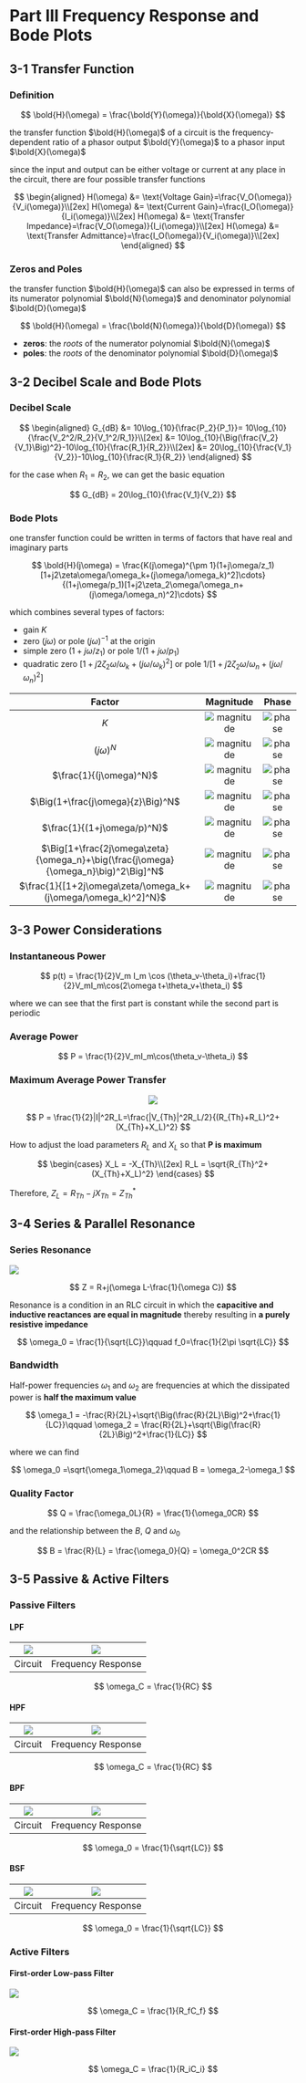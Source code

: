 # Part III Frequency Response and Bode Plots

## 3-1 Transfer Function

### Definition

$$
\bold{H}(\omega) = \frac{\bold{Y}(\omega)}{\bold{X}(\omega)}
$$

the transfer function $\bold{H}(\omega)$ of a circuit is the frequency-dependent ratio of a phasor output $\bold{Y}(\omega)$ to a phasor input $\bold{X}(\omega)$

since the input and output can be either voltage  or current at any place in the circuit, there are four possible transfer functions

$$
\begin{aligned}
    H(\omega) &= \text{Voltage Gain}=\frac{V_O(\omega)}{V_i(\omega)}\\[2ex]
    H(\omega) &= \text{Current Gain}=\frac{I_O(\omega)}{I_i(\omega)}\\[2ex]
    H(\omega) &= \text{Transfer Impedance}=\frac{V_O(\omega)}{I_i(\omega)}\\[2ex]
    H(\omega) &= \text{Transfer Admittance}=\frac{I_O(\omega)}{V_i(\omega)}\\[2ex]
\end{aligned}
$$

### Zeros and Poles

the transfer function $\bold{H}(\omega)$ can also be expressed in terms of its numerator polynomial $\bold{N}(\omega)$ and denominator polynomial $\bold{D}(\omega)$

$$
\bold{H}(\omega) = \frac{\bold{N}(\omega)}{\bold{D}(\omega)}
$$

- **zeros**: the *roots* of the numerator polynomial $\bold{N}(\omega)$
- **poles**: the *roots* of the denominator polynomial $\bold{D}(\omega)$

## 3-2 Decibel Scale and Bode Plots

### Decibel Scale

$$
\begin{aligned}
    G_{dB} &= 10\log_{10}{\frac{P_2}{P_1}}= 10\log_{10}{\frac{V_2^2/R_2}{V_1^2/R_1}}\\[2ex]
           &= 10\log_{10}{\Big(\frac{V_2}{V_1}\Big)^2}-10\log_{10}{\frac{R_1}{R_2}}\\[2ex]
           &= 20\log_{10}{\frac{V_1}{V_2}}-10\log_{10}{\frac{R_1}{R_2}}
\end{aligned}
$$

for the case when $R_1 = R_2$, we can get the basic equation 

$$
G_{dB} = 20\log_{10}{\frac{V_1}{V_2}}
$$

### Bode Plots

one transfer function could be written in terms of factors that have real and imaginary parts

$$
\bold{H}(j\omega) = \frac{K(j\omega)^{\pm 1}(1+j\omega/z_1)[1+j2\zeta\omega/\omega_k+(j\omega/\omega_k)^2]\cdots}{(1+j\omega/p_1)[1+j2\zeta_2\omega/\omega_n+(j\omega/\omega_n)^2]\cdots}
$$

which combines several types of factors:

- gain $K$
- zero $(j\omega)$ or pole $(j\omega)^{-1}$ at the origin
- simple zero $(1+j\omega/z_1)$ or pole $1/(1+j\omega/p_1)$
- quadratic zero $[1+j2\zeta_2\omega/\omega_k+(j\omega/\omega_k)^2]$ or pole $1/[1+j2\zeta_2\omega/\omega_n+(j\omega/\omega_n)^2]$

|                                       Factor                                        |             Magnitude             |             Phase             |
| :---------------------------------------------------------------------------------: | :-------------------------------: | :---------------------------: |
|                                         $K$                                         | ![magnitude](../assets/L4-1.png)  | ![phase](../assets/L4-2.png)  |
|                                    $(j\omega)^N$                                    | ![magnitude](../assets/L4-3.png)  | ![phase](../assets/L4-4.png)  |
|                               $\frac{1}{(j\omega)^N}$                               | ![magnitude](../assets/L4-5.png)  | ![phase](../assets/L4-6.png)  |
|                          $\Big(1+\frac{j\omega}{z}\Big)^N$                          | ![magnitude](../assets/L4-7.png)  | ![phase](../assets/L4-8.png)  |
|                             $\frac{1}{(1+j\omega/p)^N}$                             | ![magnitude](../assets/L4-9.png)  | ![phase](../assets/L4-10.png) |
| $\Big[1+\frac{2j\omega\zeta}{\omega_n}+\big(\frac{j\omega}{\omega_n}\big)^2\Big]^N$ | ![magnitude](../assets/L4-11.png) | ![phase](../assets/L4-12.png) |
|            $\frac{1}{[1+2j\omega\zeta/\omega_k+(j\omega/\omega_k)^2]^N}$            | ![magnitude](../assets/L4-13.png) | ![phase](../assets/L4-3.png) |

## 3-3 Power Considerations

### Instantaneous Power

$$
p(t) = \frac{1}{2}V_m I_m \cos (\theta_v-\theta_i)+\frac{1}{2}V_mI_m\cos(2\omega t+\theta_v+\theta_i)
$$

where we can see that the first part is constant while the second part is periodic

### Average Power

$$
P = \frac{1}{2}V_mI_m\cos(\theta_v-\theta_i)
$$

### Maximum Average Power Transfer

<div align = center><img src = "../assets/L4-15.png"></div>

$$
P = \frac{1}{2}|I|^2R_L=\frac{|V_{Th}|^2R_L/2}{(R_{Th}+R_L)^2+(X_{Th}+X_L)^2}
$$

How to adjust the load parameters $R_L$ and $X_L$ so that **P is maximum**

$$
\begin{cases}
    X_L = -X_{Th}\\[2ex]
    R_L = \sqrt{R_{Th}^2+(X_{Th}+X_L)^2}
\end{cases}
$$

Therefore, $Z_L = R_{Th}-jX_{Th} = Z_{Th}^*$

## 3-4 Series & Parallel Resonance

### Series Resonance

![](../assets/L4-16.png)

$$
Z = R+j(\omega L-\frac{1}{\omega C})
$$

Resonance is a condition in an RLC circuit in which the **capacitive and inductive reactances are equal in magnitude** thereby resulting in **a purely resistive impedance**

$$
\omega_0 = \frac{1}{\sqrt{LC}}\qquad f_0=\frac{1}{2\pi \sqrt{LC}}
$$

### Bandwidth

Half-power frequencies $\omega_1$ and $\omega_2$ are frequencies at which the dissipated power is **half the maximum value**

$$
\omega_1 = -\frac{R}{2L}+\sqrt{\Big(\frac{R}{2L}\Big)^2+\frac{1}{LC}}\qquad \omega_2 = \frac{R}{2L}+\sqrt{\Big(\frac{R}{2L}\Big)^2+\frac{1}{LC}}
$$

where we can find

$$
\omega_0 =\sqrt{\omega_1\omega_2}\qquad B = \omega_2-\omega_1
$$

### Quality Factor

$$
Q = \frac{\omega_0L}{R} = \frac{1}{\omega_0CR}
$$

and the relationship between the $B$, $Q$ and $\omega_0$

$$
B = \frac{R}{L} = \frac{\omega_0}{Q} = \omega_0^2CR
$$

## 3-5 Passive & Active Filters

### Passive Filters

#### LPF

| ![](../assets/L4-17.png) | ![](../assets/L4-18.png) |
| :----------------------: | :----------------------: |
|         Circuit          |    Frequency Response    |

$$
\omega_C = \frac{1}{RC}
$$

#### HPF

| ![](../assets/L4-19.png) | ![](../assets/L4-20.png) |
| :----------------------: | :----------------------: |
|         Circuit          |    Frequency Response    |

$$
\omega_C = \frac{1}{RC}
$$

#### BPF

| ![](../assets/L4-21.png) | ![](../assets/L4-22.png) |
| :----------------------: | :----------------------: |
|         Circuit          |    Frequency Response    |

$$
\omega_0 = \frac{1}{\sqrt{LC}}
$$

#### BSF

| ![](../assets/L4-23.png) | ![](../assets/L4-24.png) |
| :----------------------: | :----------------------: |
|         Circuit          |    Frequency Response    |

$$
\omega_0 = \frac{1}{\sqrt{LC}}
$$

### Active Filters

#### First-order Low-pass Filter

![](../assets/L4-25.png)

$$
\omega_C = \frac{1}{R_fC_f}
$$

#### First-order High-pass Filter

![](../assets/L4-26.png)

$$
\omega_C = \frac{1}{R_iC_i}
$$